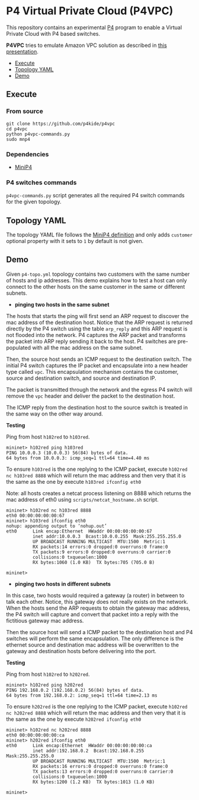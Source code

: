 # P4 Virtual Private Cloud (P4VPC)

This repository contains an experimental [P4](https://github.com/p4lang) program to enable a Virtual Private Cloud with P4 based switches.

**P4VPC** tries to emulate Amazon VPC solution as described in [this presentation](https://www.youtube.com/watch?v=Zd5hsL-JNY4).

- [Execute](#execute)
- [Topology YAML](#topology-yaml)
- [Demo](#demo)

## Execute

### From source

```
git clone https://github.com/p4kide/p4vpc
cd p4vpc
python p4vpc-commands.py
sudo mnp4
```

### Dependencies

- [MiniP4](https://github.com/p4kide/minip4)

### P4 switches commands

`p4vpc-commands.py` script generates all the required P4 switch commands for the given topology.

## Topology YAML

The topology YAML file follows the [MiniP4 definition](https://github.com/p4kide/minip4#topology-yaml) and only adds `customer` optional property with it sets to `1` by default is not given.

## Demo

Given `p4-topo.yml` topology contains two customers with the same number of hosts and ip addresses. This demo explains how to test a host can only connect to the other hosts on the same customer in the same or different subnets.

- **pinging two hosts in the same subnet**

The hosts that starts the ping will first send an ARP request to discover the mac address of the destination host. Notice that the ARP request is returned directly by the P4 switch using the table `arp_reply` and this ARP request is not flooded into the network. P4 captures the ARP packet and transforms the packet into ARP reply sending it back to the host. P4 switches are pre-populated with all the mac address on the same subnet.

Then, the source host sends an ICMP request to the destination switch. The initial P4 switch captures the IP packet and encapsulate into a new header type called `vpc`. This encapsulation mechanism contains the customer, source and destination switch, and source and destination IP.

The packet is transmitted through the network and the egress P4 switch will remove the `vpc` header and deliver the packet to the destination host.

The ICMP reply from the destination host to the source switch is treated in the same way on the other way around.

**Testing**

Ping from host `h102red` to `h103red`.

```
mininet> h102red ping h103red
PING 10.0.0.3 (10.0.0.3) 56(84) bytes of data.
64 bytes from 10.0.0.3: icmp_seq=1 ttl=64 time=4.40 ms
```

To ensure `h103red` is the one replying to the ICMP packet, execute `h102red nc h103red 8888` which will return the mac address and then very that it is the same as the one by execute `h103red ifconfig eth0`

Note: all hosts creates a netcat process listening on 8888 which returns the mac address of eth0 using `scripts/netcat_hostname.sh` script.

```
mininet> h102red nc h103red 8888
eth0 00:00:00:00:00:67
mininet> h103red ifconfig eth0
nohup: appending output to ‘nohup.out’
eth0      Link encap:Ethernet  HWaddr 00:00:00:00:00:67
          inet addr:10.0.0.3  Bcast:10.0.0.255  Mask:255.255.255.0
          UP BROADCAST RUNNING MULTICAST  MTU:1500  Metric:1
          RX packets:14 errors:0 dropped:0 overruns:0 frame:0
          TX packets:9 errors:0 dropped:0 overruns:0 carrier:0
          collisions:0 txqueuelen:1000
          RX bytes:1060 (1.0 KB)  TX bytes:705 (705.0 B)

mininet>
```

- **pinging two hosts in different subnets**

In this case, two hosts would required a gateway (a router) in between to talk each other. Notice, this gateway does not really exists on the network. When the hosts send the ARP requests to obtain the gateway mac address, the P4 switch will capture and convert that packet into a reply with the fictitious gateway mac address.

Then the source host will send a ICMP packet to the destination host and P4 switches will perform the same encapsulation. The only difference is the ethernet source and destination mac address will be overwritten to the gateway and destination hosts before delivering into the port.

**Testing**

Ping from host `h102red` to `h202red`.

```
mininet> h102red ping h202red
PING 192.168.0.2 (192.168.0.2) 56(84) bytes of data.
64 bytes from 192.168.0.2: icmp_seq=1 ttl=64 time=2.13 ms
```

To ensure `h202red` is the one replying to the ICMP packet, execute `h102red nc h202red 8888` which will return the mac address and then very that it is the same as the one by execute `h202red ifconfig eth0`

```
mininet> h102red nc h202red 8888
eth0 00:00:00:00:00:ca
mininet> h202red ifconfig eth0
eth0      Link encap:Ethernet  HWaddr 00:00:00:00:00:ca
          inet addr:192.168.0.2  Bcast:192.168.0.255  Mask:255.255.255.0
          UP BROADCAST RUNNING MULTICAST  MTU:1500  Metric:1
          RX packets:16 errors:0 dropped:0 overruns:0 frame:0
          TX packets:13 errors:0 dropped:0 overruns:0 carrier:0
          collisions:0 txqueuelen:1000
          RX bytes:1200 (1.2 KB)  TX bytes:1013 (1.0 KB)

mininet>
```
